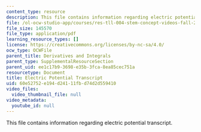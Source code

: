 ```yaml
---
content_type: resource
description: This file contains information regarding electric potential transcript.
file: /ol-ocw-studio-app/courses/res-tll-004-stem-concept-videos-fall-2013/60e52752e194d24111fbd74d2d559410_MITRES_TLL-004F13_ElecPote.pdf
file_size: 145570
file_type: application/pdf
learning_resource_types: []
license: https://creativecommons.org/licenses/by-nc-sa/4.0/
ocw_type: OCWFile
parent_title: Derivatives and Integrals
parent_type: SupplementalResourceSection
parent_uid: ee1c17b9-3698-e35b-3fca-8ea85cec751a
resourcetype: Document
title: Electric Potential Transcript
uid: 60e52752-e194-d241-11fb-d74d2d559410
video_files:
  video_thumbnail_file: null
video_metadata:
  youtube_id: null
---
```

This file contains information regarding electric potential transcript.